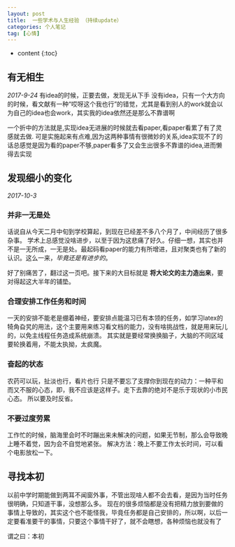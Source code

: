 ```yaml
---
layout: post
title:  一些学术与人生经验 （持续update）
categories: 个人笔记
tag: [心情]
---
```


* content
{:toc}

## 有无相生
_2017-9-24_
有idea的时候，正要去做，发现无从下手
没有idea，只有一个大方向的时候，看文献有一种“哎呀这个我也行”的错觉，尤其是看到别人的work就会以为自己的idea也会work，其实我的idea依然还是那么不靠谱啊

一个折中的方法就是,实现idea无进展的时候就去看paper,看paper看累了有了灵感就去做.
可是实施起来有点难,因为这两种事情有很微妙的关系,idea实现不了的话总感觉是因为看的paper不够,paper看多了又会生出很多不靠谱的idea,进而懒得去实现

## 发现细小的变化
_2017-10-3_

###  并非一无是处
话说自从今天二月中旬到学校算起，到现在已经差不多八个月了，中间经历了很多杂事。
学术上总感觉没啥进步，以至于因为这悲痛了好久。仔细一想，其实也并不是一无所成，一无是处。最起码看paper的能力有所增进，且对聚类也有了新的认识。这么一来，_毕竟还是有进步的_。

好了别痛苦了，翻过这一页吧。接下来的大目标就是 __将大论文的主力造出来__，要对得起这大半年的铺垫。

###  合理安排工作任务和时间
一天的安排不能老是绷着神经，要安排点能温习已有本领的任务，如学习latex的犄角旮旯的用法，这个主要用来练习看文档的能力，没有啥挑战性，就是用来玩儿的，以免主线程任务造成系统崩溃。
其实就是要经常换换脑子，大脑的不同区域要轮换着用，不能太执拗，太疯魔。

###  奋起的状态
农药可以玩，扯淡也行，看片也行
只是不要忘了支撑你到现在的动力：一种平和而又不服的心态，即，我不应该是这样子。走下去靠的绝对不是乐于现状的小市民心态。
所以要及时反省。

### 不要过度劳累
工作忙的时候，脑海里会时不时蹦出来未解决的问题，如果无节制，那么会导致晚上睡不着觉，因为会不自觉地紧张。
解决方法：晚上不要工作太长时间，可以看个电影放松一下。

## 寻找本初
以前中学时期能做到两耳不闻窗外事，不管出现啥人都不会去看，是因为当时任务很明确，只知道干事，没想那么多。
现在的很多烦恼都是没有把精力放到要做的事情上导致的，其实这个也不能怪我，毕竟任务都是自己安排的，所以啊，以后一定要看准要干的事情，只要这个事情干好了，就不会瞎想，各种烦恼也就没有了

谓之曰：本初